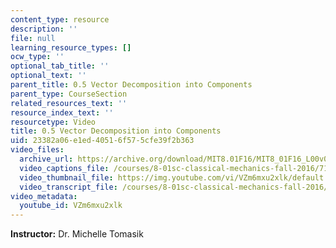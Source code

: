 ```yaml
---
content_type: resource
description: ''
file: null
learning_resource_types: []
ocw_type: ''
optional_tab_title: ''
optional_text: ''
parent_title: 0.5 Vector Decomposition into Components
parent_type: CourseSection
related_resources_text: ''
resource_index_text: ''
resourcetype: Video
title: 0.5 Vector Decomposition into Components
uid: 23382a06-e1ed-4051-6f57-5cfe39f2b363
video_files:
  archive_url: https://archive.org/download/MIT8.01F16/MIT8_01F16_L00v05_360p.mp4
  video_captions_file: /courses/8-01sc-classical-mechanics-fall-2016/71e832ca260b59bd94394cbab8966a9a_VZm6mxu2xlk.vtt
  video_thumbnail_file: https://img.youtube.com/vi/VZm6mxu2xlk/default.jpg
  video_transcript_file: /courses/8-01sc-classical-mechanics-fall-2016/1605fb442ffa45d7c7725ae899daee94_VZm6mxu2xlk.pdf
video_metadata:
  youtube_id: VZm6mxu2xlk
---
```


**Instructor:** Dr. Michelle Tomasik
